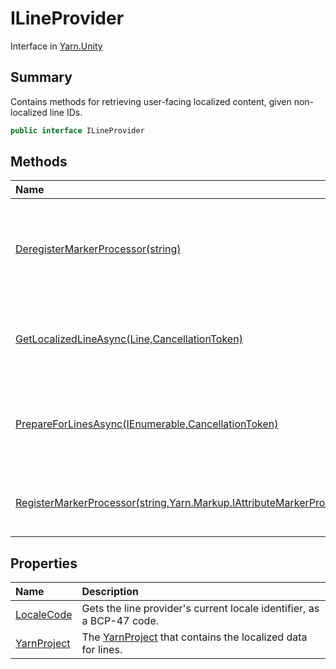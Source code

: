 # ILineProvider

Interface in [Yarn.Unity](/docs/api/csharp/yarn.unity.md)

## Summary


Contains methods for retrieving user-facing localized content, given
non-localized line IDs.


```csharp
public interface ILineProvider
```

## Methods

|Name|Description|
|:---|:---|
|[DeregisterMarkerProcessor(string)](/docs/api/csharp/yarn.unity.ilineprovider.deregistermarkerprocessor.md)|Removes all marker processors that handle markers named  `attributeName` .|
|[GetLocalizedLineAsync(Line,CancellationToken)](/docs/api/csharp/yarn.unity.ilineprovider.getlocalizedlineasync.md)|Prepares and returns a  [LocalizedLine](yarn.unity.localizedline.md)  from the specified [Line](yarn.line.md) .|
|[PrepareForLinesAsync(IEnumerable<string>,CancellationToken)](/docs/api/csharp/yarn.unity.ilineprovider.prepareforlinesasync.md)|Signals to the line provider that lines with the provided line IDs may be presented shortly.|
|[RegisterMarkerProcessor(string,Yarn.Markup.IAttributeMarkerProcessor)](/docs/api/csharp/yarn.unity.ilineprovider.registermarkerprocessor.md)|Adds a new marker processor to the line provider.|

## Properties

|Name|Description|
|:---|:---|
|[LocaleCode](/docs/api/csharp/yarn.unity.ilineprovider.localecode.md)|Gets the line provider's current locale identifier, as a BCP-47 code.|
|[YarnProject](/docs/api/csharp/yarn.unity.ilineprovider.yarnproject.md)|The  [YarnProject](yarn.unity.ilineprovider.yarnproject.md)  that contains the localized data for lines.|

